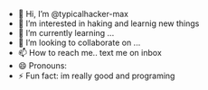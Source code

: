 - 👋 Hi, I’m @typicalhacker-max
- 👀 I’m interested in haking and learnig new things
- 🌱 I’m currently learning ...
- 💞️ I’m looking to collaborate on ...
- 📫 How to reach me.. text me on inbox
- 😄 Pronouns: 
- ⚡ Fun fact: im really good and programing 

<!---
typicalhacker-max/typicalhacker-max is a ✨ special ✨ repository because its `README.md` (this file) appears on your GitHub profile.
You can click the Preview link to take a look at your changes.
--->
